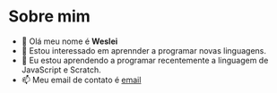 # Sobre mim
- 👋 Olá meu nome é **Weslei**
- 👀 Estou interessado em aprennder a programar novas linguagens.
- 🌱 Eu estou aprendendo a programar recentemente a linguagem de JavaScript e Scratch.
- 📫 Meu email de contato é [email](weslei.baim@escola.pr.gov.br)
